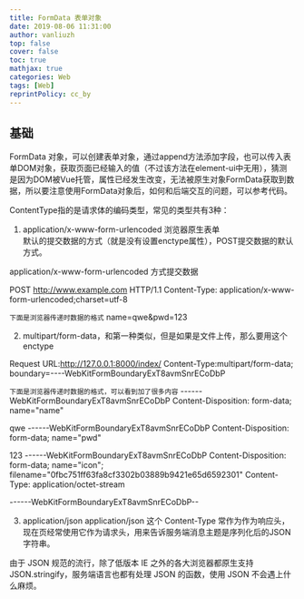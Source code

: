 ```yaml
---
title: FormData 表单对象
date: 2019-08-06 11:31:00
author: vanliuzh
top: false
cover: false
toc: true
mathjax: true
categories: Web
tags: [Web]
reprintPolicy: cc_by
---
```


## 基础

FormData 对象，可以创建表单对象，通过append方法添加字段，也可以传入表单DOM对象，获取页面已经输入的值（不过该方法在element-ui中无用），猜测
是因为DOM被Vue托管，属性已经发生改变，无法被原生对象FormData获取到数据，所以要注意使用FormData对象后，如何和后端交互的问题，可以参考代码。

ContentType指的是请求体的编码类型，常见的类型共有3种：

1. application/x-www-form-urlencoded
浏览器原生表单<form>默认的提交数据的方式（就是没有设置enctype属性），POST提交数据的默认方式。

application/x-www-form-urlencoded 方式提交数据

POST http://www.example.com HTTP/1.1
Content-Type: application/x-www-form-urlencoded;charset=utf-8

`下面是浏览器传递时数据的格式`
name=qwe&pwd=123

2. multipart/form-data，和第一种类似，但是如果是文件上传，那么要用这个enctype

Request URL:http://127.0.0.1:8000/index/
Content-Type:multipart/form-data; boundary=----WebKitFormBoundaryExT8avmSnrECoDbP

`下面是浏览器传递时数据的格式，可以看到加了很多内容`
------WebKitFormBoundaryExT8avmSnrECoDbP
Content-Disposition: form-data; name="name"

qwe
------WebKitFormBoundaryExT8avmSnrECoDbP
Content-Disposition: form-data; name="pwd"

123
------WebKitFormBoundaryExT8avmSnrECoDbP
Content-Disposition: form-data; name="icon"; filename="0fbc751ff63fa8cf3302b03889b9421e65d6592301"
Content-Type: application/octet-stream


------WebKitFormBoundaryExT8avmSnrECoDbP--

3. application/json
application/json 这个 Content-Type 常作为作为响应头，现在页经常使用它作为请求头，用来告诉服务端消息主题是序列化后的JSON字符串。

由于 JSON 规范的流行，除了低版本 IE 之外的各大浏览器都原生支持 JSON.stringify，服务端语言也都有处理 JSON 的函数，使用 JSON 不会遇上什么麻烦。